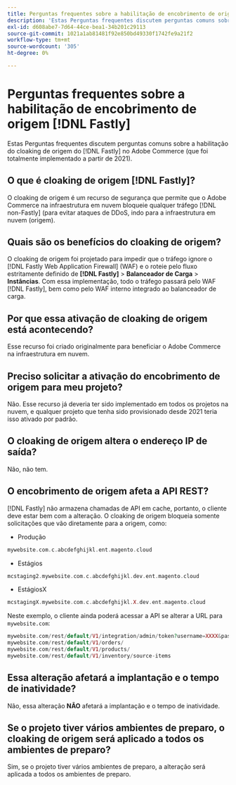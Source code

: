 ```yaml
---
title: Perguntas frequentes sobre a habilitação de encobrimento de origem [!DNL Fastly]
description: 'Estas Perguntas frequentes discutem perguntas comuns sobre a habilitação do cloaking de origem no Adobe Commerce (que foi totalmente implementado a partir de 2021). [!DNL Fastly] '
exl-id: d608abe7-7d64-44ce-bea1-34b201c29113
source-git-commit: 1021a1ab81481f92e850bd49330f1742fe9a21f2
workflow-type: tm+mt
source-wordcount: '305'
ht-degree: 0%

---
```


# Perguntas frequentes sobre a habilitação de encobrimento de origem [!DNL Fastly]

Estas Perguntas frequentes discutem perguntas comuns sobre a habilitação do cloaking de origem do [!DNL Fastly] no Adobe Commerce (que foi totalmente implementado a partir de 2021).

## O que é cloaking de origem [!DNL Fastly]?

O cloaking de origem é um recurso de segurança que permite que o Adobe Commerce na infraestrutura em nuvem bloqueie qualquer tráfego [!DNL non-Fastly] (para evitar ataques de DDoS, indo para a infraestrutura em nuvem (origem).

## Quais são os benefícios do cloaking de origem?

O cloaking de origem foi projetado para impedir que o tráfego ignore o [!DNL Fastly Web Application Firewall] (WAF) e o roteie pelo fluxo estritamente definido de **[!DNL Fastly]** > **Balanceador de Carga** > **Instâncias**. Com essa implementação, todo o tráfego passará pelo WAF [!DNL Fastly], bem como pelo WAF interno integrado ao balanceador de carga.

## Por que essa ativação de cloaking de origem está acontecendo?

Esse recurso foi criado originalmente para beneficiar o Adobe Commerce na infraestrutura em nuvem.

## Preciso solicitar a ativação do encobrimento de origem para meu projeto?

Não. Esse recurso já deveria ter sido implementado em todos os projetos na nuvem, e qualquer projeto que tenha sido provisionado desde 2021 teria isso ativado por padrão.

## O cloaking de origem altera o endereço IP de saída?

Não, não tem.

## O encobrimento de origem afeta a API REST?

[!DNL Fastly] não armazena chamadas de API em cache, portanto, o cliente deve estar bem com a alteração. O cloaking de origem bloqueia somente solicitações que vão diretamente para a origem, como:

* Produção

```php
mywebsite.com.c.abcdefghijkl.ent.magento.cloud
```

* Estágios

```php
mcstaging2.mywebsite.com.c.abcdefghijkl.dev.ent.magento.cloud
```

* EstágiosX

```php
mcstagingX.mywebsite.com.c.abcdefghijkl.X.dev.ent.magento.cloud
```

Neste exemplo, o cliente ainda poderá acessar a API se alterar a URL para ``mywebsite.com``:

```php
mywebsite.com/rest/default/V1/integration/admin/token?username=XXXX&password=XXXXX;
mywebsite.com/rest/default/V1/orders/
mywebsite.com/rest/default/V1/products/
mywebsite.com/rest/default/V1/inventory/source-items
```

## Essa alteração afetará a implantação e o tempo de inatividade?

Não, essa alteração **NÃO** afetará a implantação e o tempo de inatividade.

## Se o projeto tiver vários ambientes de preparo, o cloaking de origem será aplicado a todos os ambientes de preparo?

Sim, se o projeto tiver vários ambientes de preparo, a alteração será aplicada a todos os ambientes de preparo.
